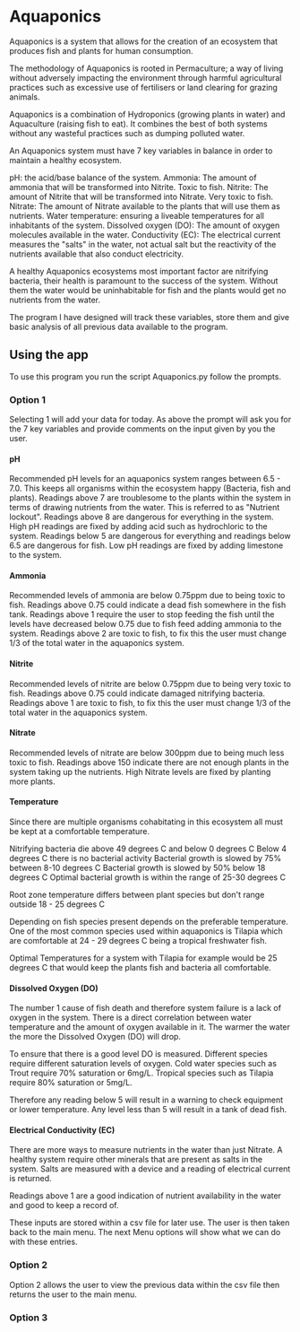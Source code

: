 # Aquaponics

Aquaponics is a system that allows for the creation of an ecosystem that produces fish and plants for human consumption.

The methodology of Aquaponics is rooted in Permaculture; a way of living without adversely impacting the environment through harmful agricultural practices such as excessive use of fertilisers or land clearing for grazing animals.

Aquaponics is a combination of Hydroponics (growing plants in water) and Aquaculture (raising fish to eat). It combines the best of both systems without any wasteful practices such as dumping polluted water.

An Aquaponics system must have 7 key variables in balance in order to maintain a healthy ecosystem.

pH: the acid/base balance of the system.
Ammonia: The amount of ammonia that will be transformed into Nitrite. Toxic to fish.
Nitrite: The amount of Nitrite that will be transformed into Nitrate. Very toxic to fish.
Nitrate: The amount of Nitrate available to the plants that will use them as nutrients.
Water temperature: ensuring a liveable temperatures for all inhabitants of the system.
Dissolved oxygen (DO): The amount of oxygen molecules available in the water.
Conductivity (EC): The electrical current measures the "salts" in the water, not actual salt but the reactivity of the nutrients available that also conduct electricity.

A healthy Aquaponics ecosystems most important factor are nitrifying bacteria, their health is paramount to the success of the system. Without them the water would be uninhabitable for fish and the plants would get no nutrients from the water.

The program I have designed will track these variables, store them and give basic analysis of all previous data available to the program.

## Using the app

To use this program you run the script Aquaponics.py follow the prompts.

### Option 1

Selecting 1 will add your data for today. As above the prompt will ask you for the 7 key variables and provide comments on the input given by you the user.

#### pH

Recommended pH levels for an aquaponics system ranges between 6.5 - 7.0. This keeps all organisms within the ecosystem happy (Bacteria, fish and plants).
Readings above 7 are troublesome to the plants within the system in terms of drawing nutrients from the water. This is referred to as "Nutrient lockout". 
Readings above 8 are dangerous for everything in the system. High pH readings are fixed by adding acid such as hydrochloric to the system.
Readings below 5 are dangerous for everything and readings below 6.5 are dangerous for fish. Low pH readings are fixed by adding limestone to the system.

#### Ammonia

Recommended levels of ammonia are below 0.75ppm due to being toxic to fish.
Readings above 0.75 could indicate a dead fish somewhere in the fish tank.
Readings above 1 require the user to stop feeding the fish until the levels have decreased below 0.75 due to fish feed adding ammonia to the system.
Readings above 2 are toxic to fish, to fix this the user must change 1/3 of the total water in the aquaponics system.

#### Nitrite

Recommended levels of nitrite are below 0.75ppm due to being very toxic to fish.
Readings above 0.75 could indicate damaged nitrifying bacteria.
Readings above 1 are toxic to fish, to fix this the user must change 1/3 of the total water in the aquaponics system.

#### Nitrate

Recommended levels of nitrate are below 300ppm due to being much less toxic to fish.
Readings above 150 indicate there are not enough plants in the system taking up the nutrients.
High Nitrate levels are fixed by planting more plants.

#### Temperature

Since there are multiple organisms cohabitating in this ecosystem all must be kept at a comfortable temperature.

Nitrifying bacteria die above 49 degrees C and below 0 degrees C
Below 4 degrees C there is no bacterial activity
Bacterial growth is slowed by 75% between 8-10 degrees C
Bacterial growth is slowed by 50% below 18 degrees C
Optimal bacterial growth is within the range of 25-30 degrees C

Root zone temperature differs between plant species but don't range outside 18 - 25 degrees C

Depending on fish species present depends on the preferable temperature.
One of the most common species used within aquaponics is Tilapia which are comfortable at 24 - 29 degrees C being a tropical freshwater fish.

Optimal Temperatures for a system with Tilapia for example would be 25 degrees C that would keep the plants fish and bacteria all comfortable.

#### Dissolved Oxygen (DO)

The number 1 cause of fish death and therefore system failure is a lack of oxygen in the system. There is a direct correlation between water temperature and the amount of oxygen available in it. The warmer the water the more the Dissolved Oxygen (DO) will drop.

To ensure that there is a good level DO is measured.
Different species require different saturation levels of oxygen. Cold water species such as Trout require 70% saturation or 6mg/L.
Tropical species such as Tilapia require 80% saturation or 5mg/L.

Therefore any reading below 5 will result in a warning to check equipment or lower temperature. Any level less than 5 will result in a tank of dead fish.

#### Electrical Conductivity (EC)

There are more ways to measure nutrients in the water than just Nitrate. A healthy system require other minerals that are present as salts in the system. Salts are measured with a device and a reading of electrical current is returned.

Readings above 1 are a good indication of nutrient availability in the water and good to keep a record of.

These inputs are stored within a csv file for later use. The user is then taken back to the main menu. The next Menu options will show what we can do with these entries.

### Option 2
Option 2 allows the user to view the previous data within the csv file then returns the user to the main menu.

### Option 3



